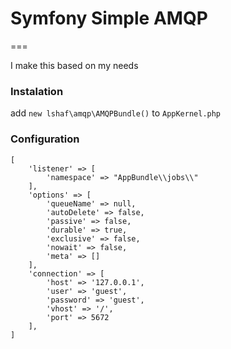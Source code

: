 # Symfony Simple AMQP
===

I make this based on my needs

### Instalation

add `new lshaf\amqp\AMQPBundle()` to `AppKernel.php`

### Configuration
```
[
	'listener' => [
		'namespace' => "AppBundle\\jobs\\"
	],
	'options' => [
		'queueName' => null,
		'autoDelete' => false,
		'passive' => false,
		'durable' => true,
		'exclusive' => false,
		'nowait' => false,
		'meta' => []
	],
	'connection' => [
		'host' => '127.0.0.1',
		'user' => 'guest',
		'password' => 'guest',
		'vhost' => '/',
		'port' => 5672
	],
]
```
